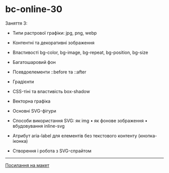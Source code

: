 # bc-online-30

Заняття 3:

- Типи растрової графіки: jpg, png, webp
- Контентні та декоративні зображення
- Властивості bg-color, bg-image, bg-repeat, bg-position, bg-size
- Багатошаровий фон
- Псевдоелементи ::before та ::after
- Градієнти
- CSS-тіні та властивість box-shadow

- Векторна графіка
- Основні SVG-фігури
- Способи використання SVG: як img • як фонове зображення • вбудовування inline-svg
- Атрибут aria-label для елементів без текстового контенту (кнопка-іконка)
- Створення і робота з SVG-спрайтом

---

[Посилання на макет](<https://www.figma.com/file/gTrdKERu067LHmnhwvBqyl/Barbershop-(EN)?node-id=0%3A1>)
